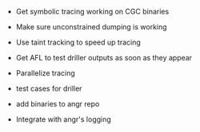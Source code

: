 * Get symbolic tracing working on CGC binaries

* Make sure unconstrained dumping is working

* Use taint tracking to speed up tracing

* Get AFL to test driller outputs as soon as they appear

* Parallelize tracing

* test cases for driller

* add binaries to angr repo

* Integrate with angr's logging
